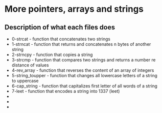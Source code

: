 # More pointers, arrays and strings

## Description of what each files does

* 0-strcat - function that concatenates two strings
* 1-strncat - function that returns and concatenates n bytes of another string
* 2-strncpy - function that copies a string
* 3-strcmp - function that compares two strings and returns a number re distance of values
* 4-rev_array - function that reverses the content of an array of integers
* 5-string_toupper - function that changes all lowercase letters of a string to uppercase
* 6-cap_string - function that capitalizes first letter of all words of a string
* 7-leet - function that encodes a string into 1337 (leet)
* 
*
*

